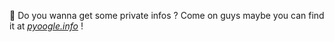 👋 Do you wanna get some private infos ? Come on guys maybe you can find it at [*pyoogle.info*](https://pyoogle.info) !
